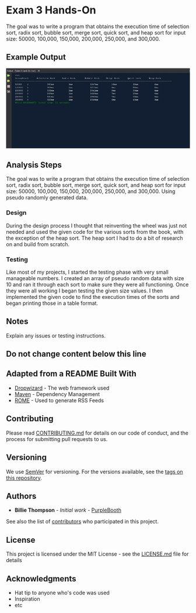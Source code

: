 # Exam 3 Hands-On

The goal was to write a program that obtains the execution time of selection sort,
radix sort, bubble sort, merge sort, quick sort, and heap sort for input size:
50000, 100,000, 150,000, 200,000, 250,000, and 300,000.

## Example Output

![Sample Output](README.JPG)

## Analysis Steps

The goal was to write a program that obtains the execution time of selection sort,
radix sort, bubble sort, merge sort, quick sort, and heap sort for input size:
50000, 100,000, 150,000, 200,000, 250,000, and 300,000. Using pseudo randomly generated data.

### Design

During the design process I thought that reinventing the wheel was just not needed and used the
given code for the various sorts from the book, with the exception of the heap sort. The heap sort I
had to do a bit of research on and build from scratch.

### Testing

Like most of my projects, I started the testing phase with very small manageable numbers. I created an
array of pseudo random data with size 10 and ran it through each sort to make sure they were all functioning.
Once they were all working I began testing the given size values. I then implemented the given code to find
the execution times of the sorts and began printing those in a table format.

## Notes

Explain any issues or testing instructions.

## Do not change content below this line
## Adapted from a README Built With

* [Dropwizard](http://www.dropwizard.io/1.0.2/docs/) - The web framework used
* [Maven](https://maven.apache.org/) - Dependency Management
* [ROME](https://rometools.github.io/rome/) - Used to generate RSS Feeds

## Contributing

Please read [CONTRIBUTING.md](https://gist.github.com/PurpleBooth/b24679402957c63ec426) for details on our code of conduct, and the process for submitting pull requests to us.

## Versioning

We use [SemVer](http://semver.org/) for versioning. For the versions available, see the [tags on this repository](https://github.com/your/project/tags). 

## Authors

* **Billie Thompson** - *Initial work* - [PurpleBooth](https://github.com/PurpleBooth)

See also the list of [contributors](https://github.com/your/project/contributors) who participated in this project.

## License

This project is licensed under the MIT License - see the [LICENSE.md](LICENSE.md) file for details

## Acknowledgments

* Hat tip to anyone who's code was used
* Inspiration
* etc
